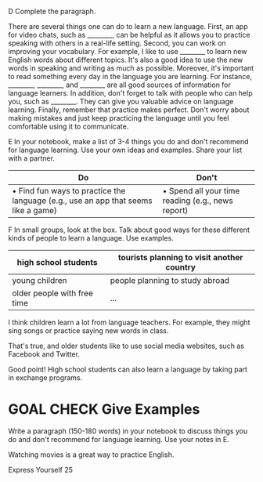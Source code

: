 D Complete the paragraph.

There are several things one can do to learn a new language. First, an app for video chats, such as ________, can be helpful as it allows you to practice speaking with others in a real-life setting. Second, you can work on improving your vocabulary. For example, I like to use ________ to learn new English words about different topics. It's also a good idea to use the new words in speaking and writing as much as possible. Moreover, it's important to read something every day in the language you are learning. For instance, ________, ________, and ________ are all good sources of information for language learners. In addition, don't forget to talk with people who can help you, such as ________. They can give you valuable advice on language learning. Finally, remember that practice makes perfect. Don't worry about making mistakes and just keep practicing the language until you feel comfortable using it to communicate.

E In your notebook, make a list of 3-4 things you do and don't recommend for language learning. Use your own ideas and examples. Share your list with a partner.

Do | Don't
--- | ---
• Find fun ways to practice the language (e.g., use an app that seems like a game) | • Spend all your time reading (e.g., news report)

F In small groups, look at the box. Talk about good ways for these different kinds of people to learn a language. Use examples.

high school students | tourists planning to visit another country
--- | ---
young children | people planning to study abroad
older people with free time | ...

I think children learn a lot from language teachers. For example, they might sing songs or practice saying new words in class.

That's true, and older students like to use social media websites, such as Facebook and Twitter.

Good point! High school students can also learn a language by taking part in exchange programs.

# GOAL CHECK Give Examples

Write a paragraph (150-180 words) in your notebook to discuss things you do and don't recommend for language learning. Use your notes in E.

Watching movies is a great way to practice English.

Express Yourself 25
